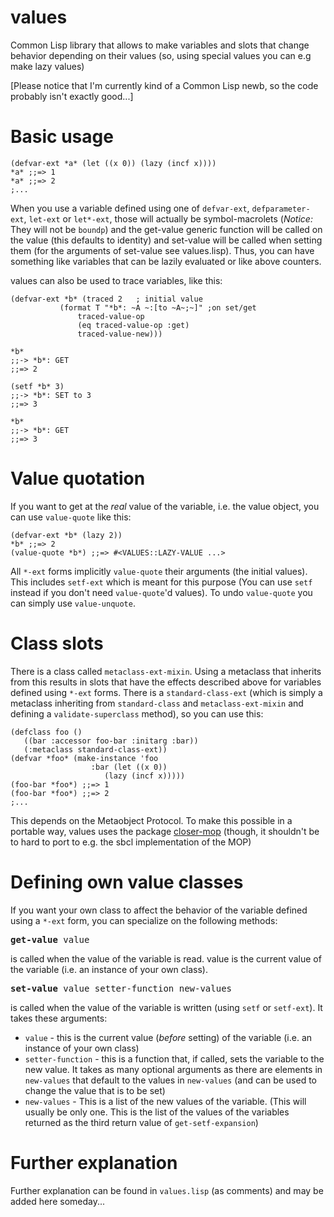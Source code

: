 values
======

Common Lisp library that allows to make variables and slots that change behavior depending on their values (so, using special values you can e.g make lazy values)

[Please notice that I'm currently kind of a Common Lisp newb, so the code probably isn't exactly good...]

Basic usage
===========

	(defvar-ext *a* (let ((x 0)) (lazy (incf x))))
	*a* ;;=> 1
	*a* ;;=> 2
	;...

When you use a variable defined using one of `defvar-ext`, `defparameter-ext`, `let-ext` or `let*-ext`, those will actually be symbol-macrolets (_Notice:_ They will not be `boundp`) and the get-value generic function will be called on the value (this defaults to identity) and set-value will be called when setting them (for the arguments of set-value see values.lisp). Thus, you can have something like variables that can be lazily evaluated or like above counters.

values can also be used to trace variables, like this:

    (defvar-ext *b* (traced 2	; initial value
			   (format T "*b*: ~A ~:[to ~A~;~]" ;on set/get
				   traced-value-op
				   (eq traced-value-op :get)
				   traced-value-new)))
    
    *b*
    ;;-> *b*: GET
    ;;=> 2
    
    (setf *b* 3)
    ;;-> *b*: SET to 3
    ;;=> 3
    
    *b*
    ;;-> *b*: GET
    ;;=> 3

Value quotation
===============

If you want to get at the *real* value of the variable, i.e. the value object, you can use `value-quote` like this:
    
    (defvar-ext *b* (lazy 2))
    *b* ;;=> 2
    (value-quote *b*) ;;=> #<VALUES::LAZY-VALUE ...>

All `*-ext` forms implicitly `value-quote` their arguments (the initial values). This includes `setf-ext` which is meant for this purpose (You can use `setf` instead if you don't need `value-quote`'d values). To undo `value-quote` you can simply use `value-unquote`.

Class slots
===========

There is a class called `metaclass-ext-mixin`. Using a metaclass that inherits from this results in slots that have the effects described above for variables defined using `*-ext` forms.
There is a `standard-class-ext` (which is simply a metaclass inheriting from `standard-class` and `metaclass-ext-mixin` and defining a `validate-superclass` method), so you can use this:

    (defclass foo ()
	   ((bar :accessor foo-bar :initarg :bar))
	   (:metaclass standard-class-ext))
    (defvar *foo* (make-instance 'foo 
				      :bar (let ((x 0)) 
					     (lazy (incf x)))))
    (foo-bar *foo*) ;;=> 1
    (foo-bar *foo*) ;;=> 2
    ;...

This depends on the Metaobject Protocol. To make this possible in a portable way, values uses the package [closer-mop](http://common-lisp.net/project/closer/closer-mop.html) (though, it shouldn't be to hard to port to e.g. the sbcl implementation of the MOP)

Defining own value classes
==========================

If you want your own class to affect the behavior of the variable defined using a `*-ext` form, you can specialize on the following methods:

<pre><b>get-value</b> value</pre>
 is called when the value of the variable is read. value is the current value of the variable (i.e. an instance of your own class).


<pre><b>set-value</b> value setter-function new-values</pre> 
 is called when the value of the variable is written (using `setf` or `setf-ext`). It takes these arguments:

 * `value` - this is the current value (*before* setting) of the variable (i.e. an instance of your own class)
 * `setter-function` - this is a function that, if called, sets the variable to the new value. It takes as many optional arguments as there are elements in `new-values` that default to the values in `new-values` (and can be used to change the value that is to be set)
 * `new-values` - This is a list of the new values of the variable. (This will usually be only one. This is the list of the values of the variables returned as the third return value of `get-setf-expansion`)

Further explanation
===================
Further explanation can be found in `values.lisp` (as comments) and may be added here someday...
